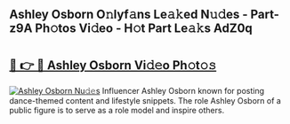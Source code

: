 ## Ashley Osborn O𝚗lyf𝚊ns Le𝚊𝚔ed N𝚞𝚍es - Part-z9A Ph𝚘tos Vi𝚍eo - H𝚘t Part Le𝚊𝚔s AdZ0q

# <h2><a href="http://hf226gk.feru.top/?c=Ashley+Osborn">🔗 👉 🔴 Ashley Osborn Vi𝚍𝚎o Ph𝚘t𝚘𝚜</a></h2>

[![Ashley Osborn Nu𝚍𝚎s](https://i.imgur.com/0TWrTi3.gif)](http://hf226gk.feru.top/?c=Ashley+Osborn)
Influencer Ashley Osborn known for posting dance-themed content and lifestyle snippets. The role Ashley Osborn of a public figure is to serve as a role model and inspire others. 
